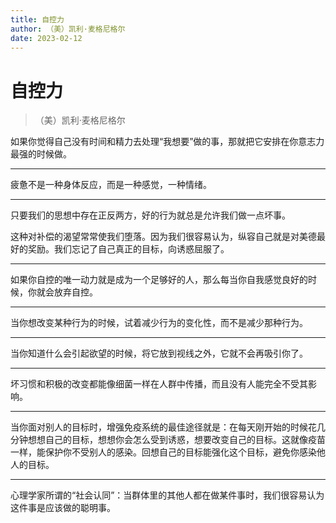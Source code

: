 ```yaml
---
title: 自控力
author: （美）凯利·麦格尼格尔
date: 2023-02-12
---
```


# 自控力

> （美）凯利·麦格尼格尔

如果你觉得自己没有时间和精力去处理“我想要”做的事，那就把它安排在你意志力最强的时候做。

---

疲惫不是一种身体反应，而是一种感觉，一种情绪。

---

只要我们的思想中存在正反两方，好的行为就总是允许我们做一点坏事。

这种对补偿的渴望常常使我们堕落。因为我们很容易认为，纵容自己就是对美德最好的奖励。我们忘记了自己真正的目标，向诱惑屈服了。

---

如果你自控的唯一动力就是成为一个足够好的人，那么每当你自我感觉良好的时候，你就会放弃自控。

---

当你想改变某种行为的时候，试着减少行为的变化性，而不是减少那种行为。

---

当你知道什么会引起欲望的时候，将它放到视线之外，它就不会再吸引你了。

---

坏习惯和积极的改变都能像细菌一样在人群中传播，而且没有人能完全不受其影响。

---

当你面对别人的目标时，增强免疫系统的最佳途径就是：在每天刚开始的时候花几分钟想想自己的目标，想想你会怎么受到诱惑，想要改变自己的目标。这就像疫苗一样，能保护你不受别人的感染。回想自己的目标能强化这个目标，避免你感染他人的目标。

---

心理学家所谓的“社会认同”：当群体里的其他人都在做某件事时，我们很容易认为这件事是应该做的聪明事。
